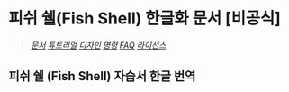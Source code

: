 # 피쉬 쉘(Fish Shell) 한글화 문서 [비공식]

> *[문서](https://j2doll.github.io/fish-shell-docs-kor/doc/)*
> *[튜토리얼](https://j2doll.github.io/fish-shell-docs-kor/tutorial/)*
> *[디자인](https://j2doll.github.io/fish-shell-docs-kor/design/)*
> *[명령](https://j2doll.github.io/fish-shell-docs-kor/commands/)*
> *[FAQ](https://j2doll.github.io/fish-shell-docs-kor/faq/)*
> *[라이선스](https://j2doll.github.io/fish-shell-docs-kor/license-fish/)*

## 피쉬 쉘 (Fish Shell) 자습서 한글 번역

